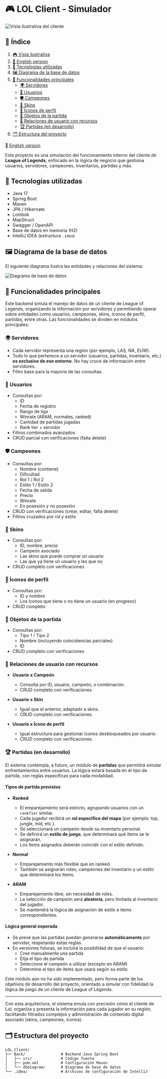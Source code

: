 # 🎮 LOL Client - Simulador

![Vista ilustrativa del cliente](Back/docs/imgs/lolclient.jpg)

## 📑 Índice

1. [🎮 Vista ilustrativa](#-lol-client---simulador-del-cliente-de-league-of-legends)
2. [📄 English version](#-english-version)
3. [🚀 Tecnologías utilizadas](#-tecnologías-utilizadas)
4. [🖼️ Diagrama de la base de datos](#diagrama-de-la-base-de-datos)
5. [🧠 Funcionalidades principales](#-funcionalidades-principales)
   - [🌍 Servidores](#-servidores)
   - [👤 Usuarios](#-usuarios)
    - [🛡️ Campeones](#campeones)
   - [🧥 Skins](#-skins)
   - [💠 Íconos de perfil](#-íconos-de-perfil)
   - [🎒 Objetos de la partida](#-objetos-de-la-partida)
   - [🔁 Relaciones de usuario con recursos](#-relaciones-de-usuario-con-recursos)
   - [🏆 Partidas (en desarrollo)](#-partidas-en-desarrollo)
6. [🗂️ Estructura del proyecto](#estructura-del-proyecto)

📄 [English version](Back/docs/README.en.md)

Este proyecto es una simulación del funcionamiento interno del cliente de **League of Legends**, enfocado en la lógica de negocio que gestiona usuarios, servidores, campeones, inventarios, partidas y más.

## 🚀 Tecnologías utilizadas

- Java 17
- Spring Boot
- Maven
- JPA / Hibernate
- Lombok
- MapStruct
- Swagger / OpenAPI
- Base de datos en memoria (H2)
- IntelliJ IDEA (estructura `.idea`)

## 🖼️ Diagrama de la base de datos

El siguiente diagrama ilustra las entidades y relaciones del sistema:

![Diagrama de base de datos](Back/docs/imgs/LoL.drawio.png)

## 🧠 Funcionalidades principales

Este backend simula el manejo de datos de un cliente de League of Legends, organizando la información por servidores y permitiendo operar sobre entidades como usuarios, campeones, skins, íconos de perfil, partidas, entre otras. Las funcionalidades se dividen en módulos principales:

### 🌍 Servidores
- Cada servidor representa una región (por ejemplo, LAS, NA, EUW).
- Todo lo que pertenece a un servidor (usuarios, partidas, inventario, etc.) **es exclusivo de ese entorno**. No hay cruce de información entre servidores.
- Filtro base para la mayoría de las consultas.

### 👤 Usuarios
- Consultas por:
  - ID
  - Fecha de registro
  - Rango de liga
  - Winrate (ARAM, normales, ranked)
  - Cantidad de partidas jugadas
  - Rank tier + servidor
- Filtros combinados avanzados
- CRUD parcial con verificaciones (falta delete)

### 🛡️ Campeones
- Consultas por:
  - Nombre (contiene)
  - Dificultad
  - Rol 1 / Rol 2
  - Estilo 1 / Estilo 2
  - Fecha de salida
  - Precio
  - Winrate
  - En posesión y no posesión
- CRUD con verificaciones (crear, editar, falta delete)
- Filtros cruzados por rol y estilo

### 🧥 Skins
- Consultas por:
  - ID, nombre, precio
  - Campeón asociado
  - Las skins que puede comprar un usuario
  - Las que ya tiene un usuario y las que no
- CRUD completo con verificaciones

### 💠 Íconos de perfil
- Consultas por:
  - ID y nombre
  - Los íconos que tiene o no tiene un usuario (en progreso)
- CRUD completo

### 🎒 Objetos de la partida
- Consultas por:
  - Tipo 1 / Tipo 2
  - Nombre (incluyendo coincidencias parciales)
  - ID
- CRUD completo con verificaciones

### 🔁 Relaciones de usuario con recursos

- **Usuario x Campeón**  
  - Consulta por ID, usuario, campeón, o combinación.
  - CRUD completo con verificaciones.

- **Usuario x Skin**  
  - Igual que el anterior, adaptado a skins.  
  - CRUD completo con verificaciones.

- **Usuario x Ícono de perfil**  
  - Igual estructura para gestionar íconos desbloqueados por usuario.  
  - CRUD completo con verificaciones.

### 🏆 Partidas (en desarrollo)

El sistema contempla, a futuro, un módulo de **partidas** que permitirá simular enfrentamientos entre usuarios. La lógica estará basada en el tipo de partida, con reglas específicas para cada modalidad.

#### Tipos de partida previstos

- **Ranked**
  - El emparejamiento será estricto, agrupando usuarios con un `rankTier` similar.
  - Cada jugador recibirá un **rol específico del mapa** (por ejemplo: top, jungle, mid, etc.).
  - Se seleccionará un campeón desde su inventario personal.
  - Se definirá un **estilo de juego**, que determinará qué ítems se le asignarán.
  - Los ítems asignados deberán coincidir con el estilo definido.

- **Normal**
  - Emparejamiento más flexible que en ranked.
  - También se asignarán roles, campeones del inventario y un estilo que determinará los ítems.

- **ARAM**
  - Emparejamiento libre, sin necesidad de roles.
  - La selección de campeón será **aleatoria**, pero limitada al inventario del jugador.
  - Se mantendrá la lógica de asignación de estilo e ítems correspondientes.

#### Lógica general esperada

- Se prevé que las partidas puedan generarse **automáticamente** por servidor, respetando estas reglas.
- En versiones futuras, se incluirá la posibilidad de que el usuario:
  - Cree manualmente una partida
  - Elija el tipo de partida
  - Seleccione el campeón a utilizar (excepto en ARAM)
  - Determine el tipo de ítems que usará según su estilo

Este módulo aún no ha sido implementado, pero forma parte de los objetivos de desarrollo del proyecto, orientado a simular con fidelidad la lógica de juego de un cliente de League of Legends.

---

Con esta arquitectura, el sistema emula con precisión cómo el cliente de LoL organiza y presenta la información para cada jugador en su región, facilitando filtrados complejos y administración de contenido digital asociado (skins, campeones, íconos).

## 🗂️ Estructura del proyecto

```plaintext
LOL_Client/
├── Back/                # Backend Java Spring Boot
│   ├── src/             # Código fuente
│   ├── pom.xml          # Configuración Maven
│   └── dbdiagram/       # Diagrama de base de datos
└── .idea/               # Archivos de configuración de IntelliJ
```